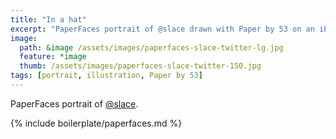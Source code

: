 ```yaml
---
title: "In a hat"
excerpt: "PaperFaces portrait of @slace drawn with Paper by 53 on an iPad."
image: 
  path: &image /assets/images/paperfaces-slace-twitter-lg.jpg 
  feature: *image
  thumb: /assets/images/paperfaces-slace-twitter-150.jpg
tags: [portrait, illustration, Paper by 53]
---
```


PaperFaces portrait of [@slace](http://twitter.com/slace).

{% include boilerplate/paperfaces.md %}